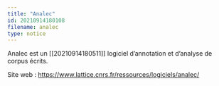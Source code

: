 ```yaml
---
title: "Analec"
id: 20210914180108
filename: analec
type: notice
---
```


Analec est un [[20210914180511]] logiciel d’annotation et d’analyse de corpus écrits.

Site web : <https://www.lattice.cnrs.fr/ressources/logiciels/analec/>

